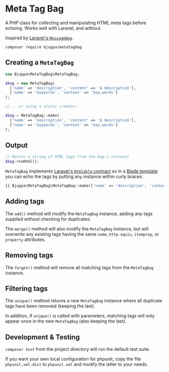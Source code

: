 # Meta Tag Bag

A PHP class for collecting and manipulating HTML meta tags before echoing.
Works well with Laravel, and without.

Inspired by [Laravel's `MessageBag`](https://laravel.com/api/master/Illuminate/Support/MessageBag.html).

`composer require bjuppa/metatagbag`

## Creating a `MetaTagBag`

```php
use Bjuppa\MetaTagBag\MetaTagBag;

$bag = new MetaTagBag(
  ['name' => 'description', 'content' => 'A description'],
  ['name' => 'keywords', 'content' => 'key,words']
);

// ...or using a static creator:

$bag = MetaTagBag::make(
  ['name' => 'description', 'content' => 'A description'],
  ['name' => 'keywords', 'content' => 'key,words']
);

```

## Output

```php
// Return a string of HTML tags from the bag's contents
$bag->toHtml();
```

`MetaTagBag` implements
[Laravel's `Htmlable` contract](https://laravel.com/api/master/Illuminate/Contracts/Support/Htmlable.html)
so in a [Blade template](https://laravel.com/docs/blade) you can echo the tags
by putting any instance within curly braces:

```php
{{ Bjuppa\MetaTagBag\MetaTagBag::make(['name' => 'description', 'content' => 'A description']) }}
```

## Adding tags

The `add()` method will modify the `MetaTagBag` instance, adding any tags supplied without checking for duplicates.

The `merge()` method will also modify the `MetaTagBag` instance, but will overwrite any existing tags having the same
`name`, `http-equiv`, `itemprop`, or `property` attributes.

## Removing tags

The `forget()` method will remove all matching tags from the `MetaTagBag` instance.

## Filtering tags

The `unique()` method returns a new `MetaTagBag` instance where all duplicate tags have been removed
(keeping the last).

In addition, if `unique()` is called with parameters,
matching tags will only appear once in the new `MetaTagBag`
(also keeping the last).

## Development & Testing

`composer test` from the project directory will run the default test suite.

If you want your own local configuration for phpunit,
copy the file `phpunit.xml.dist` to `phpunit.xml` and modify the latter to your needs.
